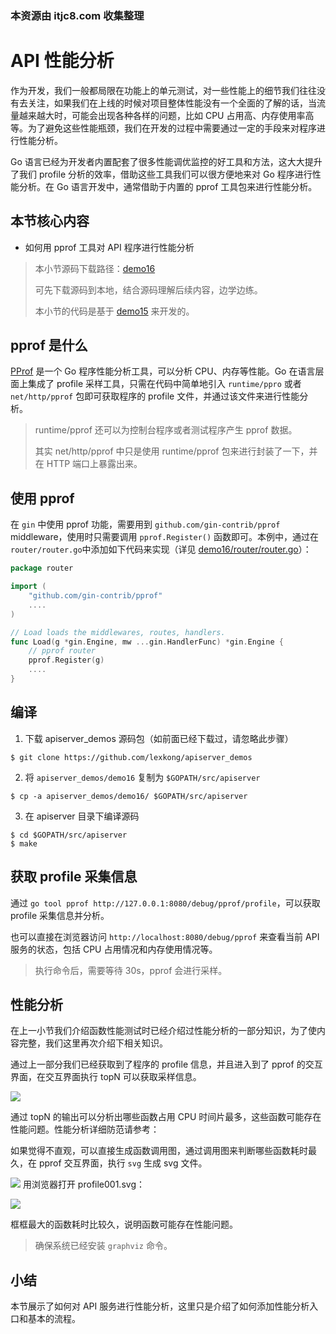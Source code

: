 ### 本资源由 itjc8.com 收集整理
# API 性能分析

作为开发，我们一般都局限在功能上的单元测试，对一些性能上的细节我们往往没有去关注，如果我们在上线的时候对项目整体性能没有一个全面的了解的话，当流量越来越大时，可能会出现各种各样的问题，比如 CPU 占用高、内存使用率高等。为了避免这些性能瓶颈，我们在开发的过程中需要通过一定的手段来对程序进行性能分析。

Go 语言已经为开发者内置配套了很多性能调优监控的好工具和方法，这大大提升了我们 profile 分析的效率，借助这些工具我们可以很方便地来对 Go 程序进行性能分析。在 Go 语言开发中，通常借助于内置的 pprof 工具包来进行性能分析。

## 本节核心内容

+ 如何用 pprof 工具对 API 程序进行性能分析

> 本小节源码下载路径：[demo16](https://github.com/lexkong/apiserver_demos/tree/master/demo16)
>
> 可先下载源码到本地，结合源码理解后续内容，边学边练。
>
> 本小节的代码是基于 [demo15](https://github.com/lexkong/apiserver_demos/tree/master/demo15) 来开发的。

## pprof 是什么

[PProf](https://github.com/google/pprof) 是一个 Go 程序性能分析工具，可以分析 CPU、内存等性能。Go 在语言层面上集成了 profile 采样工具，只需在代码中简单地引入 `runtime/ppro` 或者 `net/http/pprof` 包即可获取程序的 profile 文件，并通过该文件来进行性能分析。

> runtime/pprof 还可以为控制台程序或者测试程序产生 pprof 数据。
>
> 其实 net/http/pprof 中只是使用 runtime/pprof 包来进行封装了一下，并在 HTTP 端口上暴露出来。

##  使用 pprof

在 `gin` 中使用 pprof 功能，需要用到 `github.com/gin-contrib/pprof` middleware，使用时只需要调用 `pprof.Register()` 函数即可。本例中，通过在`router/router.go`中添加如下代码来实现（详见 [demo16/router/router.go](https://github.com/lexkong/apiserver_demos/blob/master/demo16/router/router.go)）：

```go
package router

import (
	"github.com/gin-contrib/pprof"
	....
)

// Load loads the middlewares, routes, handlers.
func Load(g *gin.Engine, mw ...gin.HandlerFunc) *gin.Engine {
	// pprof router
	pprof.Register(g)
	....
}
```

## 编译

1. 下载 apiserver_demos 源码包（如前面已经下载过，请忽略此步骤）

```
$ git clone https://github.com/lexkong/apiserver_demos
```

2. 将 `apiserver_demos/demo16` 复制为 `$GOPATH/src/apiserver`

```
$ cp -a apiserver_demos/demo16/ $GOPATH/src/apiserver
```

3. 在 apiserver 目录下编译源码

```
$ cd $GOPATH/src/apiserver
$ make
```

## 获取 profile 采集信息

通过 `go tool pprof http://127.0.0.1:8080/debug/pprof/profile`，可以获取 profile 采集信息并分析。

也可以直接在浏览器访问 `http://localhost:8080/debug/pprof` 来查看当前 API 服务的状态，包括 CPU 占用情况和内存使用情况等。

> 执行命令后，需要等待 30s，pprof 会进行采样。

## 性能分析

在上一小节我们介绍函数性能测试时已经介绍过性能分析的一部分知识，为了使内容完整，我们这里再次介绍下相关知识。

通过上一部分我们已经获取到了程序的 profile 信息，并且进入到了 pprof 的交互界面，在交互界面执行 topN 可以获取采样信息。

![](https://user-gold-cdn.xitu.io/2018/6/18/1640f2473cbb42e5?w=1895&h=992&f=jpeg&s=230852)

通过 topN 的输出可以分析出哪些函数占用 CPU 时间片最多，这些函数可能存在性能问题。性能分析详细防范请参考：

如果觉得不直观，可以直接生成函数调用图，通过调用图来判断哪些函数耗时最久，在 pprof 交互界面，执行 `svg` 生成 svg 文件。

![](https://user-gold-cdn.xitu.io/2018/6/18/1640f2b2bad74529?w=1562&h=102&f=jpeg&s=12706)
用浏览器打开 profile001.svg：

![](https://user-gold-cdn.xitu.io/2018/6/18/1640f28660d6d4a0?w=2539&h=1192&f=jpeg&s=216904)

框框最大的函数耗时比较久，说明函数可能存在性能问题。

> 确保系统已经安装 `graphviz` 命令。

## 小结

本节展示了如何对 API 服务进行性能分析，这里只是介绍了如何添加性能分析入口和基本的流程。